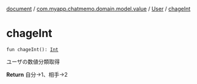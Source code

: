 [document](../../index.md) / [com.myapp.chatmemo.domain.model.value](../index.md) / [User](index.md) / [chageInt](./chage-int.md)

# chageInt

`fun chageInt(): `[`Int`](https://kotlinlang.org/api/latest/jvm/stdlib/kotlin/-int/index.html)

ユーザの数値分類取得

**Return**
自分→1、相手→2

